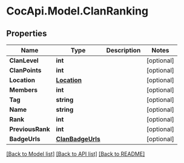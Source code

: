 # CocApi.Model.ClanRanking

## Properties

Name | Type | Description | Notes
------------ | ------------- | ------------- | -------------
**ClanLevel** | **int** |  | [optional] 
**ClanPoints** | **int** |  | [optional] 
**Location** | [**Location**](Location.md) |  | [optional] 
**Members** | **int** |  | [optional] 
**Tag** | **string** |  | [optional] 
**Name** | **string** |  | [optional] 
**Rank** | **int** |  | [optional] 
**PreviousRank** | **int** |  | [optional] 
**BadgeUrls** | [**ClanBadgeUrls**](ClanBadgeUrls.md) |  | [optional] 

[[Back to Model list]](../README.md#documentation-for-models) [[Back to API list]](../README.md#documentation-for-api-endpoints) [[Back to README]](../README.md)


